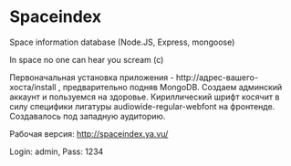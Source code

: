 # Spaceindex
Space information database (Node.JS, Express, mongoose)

In space no one can hear you scream (c)

Первоначальная установка приложения - http://адрес-вашего-хоста/install , предварительно подняв MongoDB. Создаем админский аккаунт и пользуемся на здоровье. Кириллический шрифт косячит в силу специфики лигатуры audiowide-regular-webfont на фронтенде. Создавалось под западную аудиторию.

Рабочая версия: http://spaceindex.ya.vu/

Login: admin, Pass: 1234
